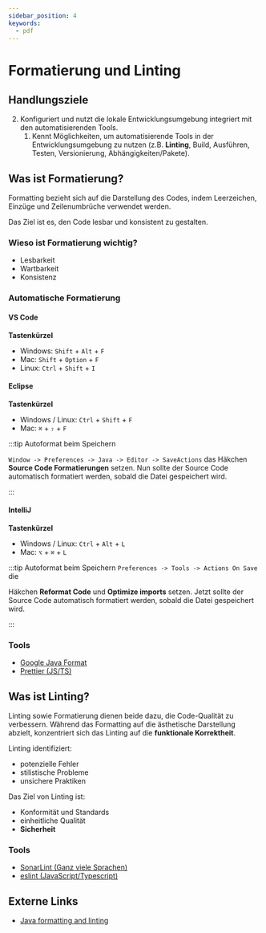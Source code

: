 ```yaml
---
sidebar_position: 4
keywords:
  - pdf
---
```


# Formatierung und Linting

## Handlungsziele

2. Konfiguriert und nutzt die lokale Entwicklungsumgebung integriert mit den
   automatisierenden Tools.
   1. Kennt Möglichkeiten, um automatisierende Tools in der Entwicklungsumgebung
      zu nutzen (z.B. **Linting**, Build, Ausführen, Testen, Versionierung,
      Abhängigkeiten/Pakete).

## Was ist Formatierung?

Formatting bezieht sich auf die Darstellung des Codes, indem Leerzeichen,
Einzüge und Zeilenumbrüche verwendet werden.

Das Ziel ist es, den Code lesbar und konsistent zu gestalten.

### Wieso ist Formatierung wichtig?

- Lesbarkeit
- Wartbarkeit
- Konsistenz

### Automatische Formatierung

#### VS Code



**Tastenkürzel**

- Windows: `Shift` + `Alt` + `F`
- Mac: `Shift` + `Option` + `F`
- Linux: `Ctrl` + `Shift` + `I`

#### Eclipse

**Tastenkürzel**

- Windows / Linux: `Ctrl` + `Shift` + `F`
- Mac: `⌘` + `⇧` + `F`

:::tip Autoformat beim Speichern

`Window -> Preferences -> Java -> Editor -> SaveActions` das Häkchen **Source
Code Formatierungen** setzen. Nun sollte der Source Code automatisch formatiert
werden, sobald die Datei gespeichert wird.

:::

#### IntelliJ

**Tastenkürzel**

- Windows / Linux: `Ctrl` + `Alt` + `L`
- Mac: `⌥` + `⌘` + `L`

:::tip Autoformat beim Speichern `Preferences -> Tools -> Actions On Save` die

Häkchen **Reformat Code** und **Optimize imports** setzen. Jetzt sollte der
Source Code automatisch formatiert werden, sobald die Datei gespeichert wird.

:::

### Tools

- [Google Java Format](https://marketplace.visualstudio.com/items?itemName=wx-chevalier.google-java-format)
- [Prettier (JS/TS)](https://marketplace.visualstudio.com/items?itemName=esbenp.prettier-vscode)

## Was ist Linting?

Linting sowie Formatierung dienen beide dazu, die Code-Qualität zu verbessern.
Während das Formatting auf die ästhetische Darstellung abzielt, konzentriert
sich das Linting auf die **funktionale Korrektheit**.

Linting identifiziert:

- potenzielle Fehler
- stilistische Probleme
- unsichere Praktiken

Das Ziel von Linting ist:

- Konformität und Standards
- einheitliche Qualität
- **Sicherheit**

### Tools

- [SonarLint (Ganz viele Sprachen)](https://www.sonarsource.com/products/sonarlint/)
- [eslint (JavaScript/Typescript)](https://eslint.org/)

## Externe Links

- [Java formatting and linting](https://code.visualstudio.com/docs/java/java-linting)
